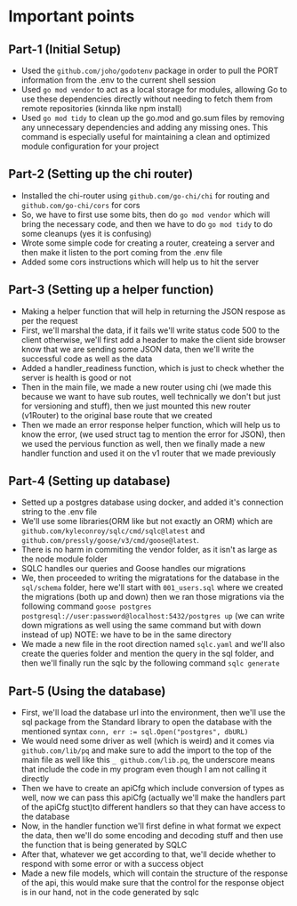 # Important points

## Part-1 (Initial Setup)

- Used the `github.com/joho/godotenv` package in order to pull the PORT information from the .env to the current shell session
- Used `go mod vendor` to act as a local storage for modules, allowing Go to use these dependencies directly without needing to fetch them from remote repositories (kinnda like npm install)
- Used `go mod tidy` to clean up the go.mod and go.sum files by removing any unnecessary dependencies and adding any missing ones. This command is especially useful for maintaining a clean and optimized module configuration for your project

## Part-2 (Setting up the chi router)

- Installed the chi-router using `github.com/go-chi/chi` for routing and `github.com/go-chi/cors` for cors
- So, we have to first use some bits, then do `go mod vendor` which will bring the necessary code, and then we have to do `go mod tidy` to do some cleanups (yes it is confusing)
- Wrote some simple code for creating a router, createing a server and then make it listen to the port coming from the .env file
- Added some cors instructions which will help us to hit the server

## Part-3 (Setting up a helper function)

- Making a helper function that will help in returning the JSON respose as per the request
- First, we'll marshal the data, if it fails we'll write status code 500 to the client otherwise, we'll first add a header to make the client side browser know that we are sending some JSON data, then we'll write the successful code as well as the data
- Added a handler_readiness function, which is just to check whether the server is health is good or not
- Then in the main file, we made a new router using chi (we made this because we want to have sub routes, well technically we don't but just for versioning and stuff), then we just mounted this new router (v1Router) to the original base route that we created
- Then we made an error response helper function, which will help us to know the error, (we used struct tag to mention the error for JSON), then we used the pervious function as well, then we finally made a new handler function and used it on the v1 router that we made previously

## Part-4 (Setting up database)

- Setted up a postgres database using docker, and added it's connection string to the .env file
- We'll use some libraries(ORM like but not exactly an ORM) which are `github.com/kyleconroy/sqlc/cmd/sqlc@latest` and `github.com/pressly/goose/v3/cmd/goose@latest`.
- There is no harm in commiting the vendor folder, as it isn't as large as the node module folder
- SQLC handles our queries and Goose handles our migrations
- We, then proceeded to writing the migratations for the database in the `sql/schema` folder, here we'll start with `001_users.sql` where we created the migrations (both up and down) then we ran those migrations via the following command `goose postgres postgresql://user:password@localhost:5432/postgres up` (we can write down migrations as well using the same command but with down instead of up) NOTE: we have to be in the same directory
- We made a new file in the root direction named `sqlc.yaml` and we'll also create the queries folder and mention the query in the sql folder, and then we'll finally run the sqlc by the following command `sqlc generate`

## Part-5 (Using the database)

- First, we'll load the database url into the environment, then we'll use the sql package from the Standard library to open the database with the mentioned syntax `conn, err := sql.Open("postgres", dbURL)`
- We would need some driver as well (which is weird) and it comes via `github.com/lib/pq` and make sure to add the import to the top of the main file as well like this `_ github.com/lib.pq`, the underscore means that include the code in my program even though I am not calling it directly
- Then we have to create an apiCfg which include conversion of types as well, now we can pass this apiCfg (actually we'll make the handlers part of the apiCfg stuct)to different handlers so that they can have access to the database
- Now, in the handler function we'll first define in what format we expect the data, then we'll do some encoding and decoding stuff and then use the function that is being generated by SQLC
- After that, whatever we get according to that, we'll decide whether to respond with some error or with a success object
- Made a new file models, which will contain the structure of the response of the api, this would make sure that the control for the response object is in our hand, not in the code generated by sqlc
